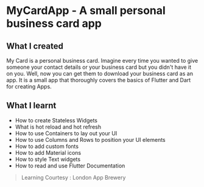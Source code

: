 # MyCardApp - A small personal business card app

## What I created
My Card is a personal business card. Imagine every time you wanted to give someone your contact details or your business card but you didn't have it on you. Well, now you can get them to download your business card as an app. It is a small app that thoroughly covers the basics of Flutter and Dart for creating Apps.

## What I learnt
- How to create Stateless Widgets
- What is hot reload and hot refresh
- How to use Containers to lay out your UI
- How to use Columns and Rows to position your UI elements
- How to add custom fonts
- How to add Material icons
- How to style Text widgets
- How to read and use Flutter Documentation

> Learning Courtesy : London App Brewery
